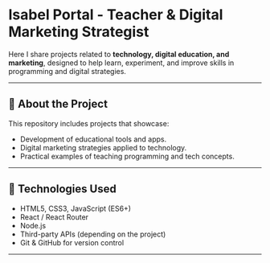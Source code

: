 # Isabel Portal - Teacher & Digital Marketing Strategist

Here I share projects related to **technology, digital education, and marketing**, designed to help learn, experiment, and improve skills in programming and digital strategies.

---

## 🔹 About the Project

This repository includes projects that showcase:
- Development of educational tools and apps.
- Digital marketing strategies applied to technology.
- Practical examples of teaching programming and tech concepts.

---

## 🚀 Technologies Used

- HTML5, CSS3, JavaScript (ES6+)
- React / React Router
- Node.js
- Third-party APIs (depending on the project)
- Git & GitHub for version control

---
 

 